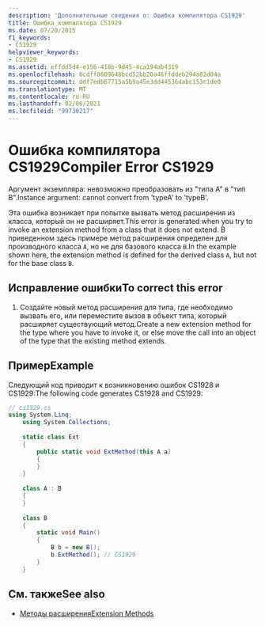 ```yaml
---
description: 'Дополнительные сведения о: Ошибка компилятора CS1929'
title: Ошибка компилятора CS1929
ms.date: 07/20/2015
f1_keywords:
- CS1929
helpviewer_keywords:
- CS1929
ms.assetid: effdd5d4-e156-418b-9d45-4ca194ab4319
ms.openlocfilehash: 0cdff8609648bcd52bb20a46ffddeb294a82d04a
ms.sourcegitcommit: ddf7edb67715a5b9a45e3dd44536dabc153c1de0
ms.translationtype: MT
ms.contentlocale: ru-RU
ms.lasthandoff: 02/06/2021
ms.locfileid: "99730217"
---
```

# <a name="compiler-error-cs1929"></a><span data-ttu-id="7a0ae-103">Ошибка компилятора CS1929</span><span class="sxs-lookup"><span data-stu-id="7a0ae-103">Compiler Error CS1929</span></span>

<span data-ttu-id="7a0ae-104">Аргумент экземпляра: невозможно преобразовать из "типа A" в "тип B".</span><span class="sxs-lookup"><span data-stu-id="7a0ae-104">Instance argument: cannot convert from 'typeA' to 'typeB'.</span></span>  
  
 <span data-ttu-id="7a0ae-105">Эта ошибка возникает при попытке вызвать метод расширения из класса, который он не расширяет.</span><span class="sxs-lookup"><span data-stu-id="7a0ae-105">This error is generated when you try to invoke an extension method from a class that it does not extend.</span></span> <span data-ttu-id="7a0ae-106">В приведенном здесь примере метод расширения определен для производного класса `A`, но не для базового класса `B`.</span><span class="sxs-lookup"><span data-stu-id="7a0ae-106">In the example shown here, the extension method is defined for the derived class `A`, but not for the base class `B`.</span></span>  
  
## <a name="to-correct-this-error"></a><span data-ttu-id="7a0ae-107">Исправление ошибки</span><span class="sxs-lookup"><span data-stu-id="7a0ae-107">To correct this error</span></span>  
  
1. <span data-ttu-id="7a0ae-108">Создайте новый метод расширения для типа, где необходимо вызвать его, или переместите вызов в объект типа, который расширяет существующий метод.</span><span class="sxs-lookup"><span data-stu-id="7a0ae-108">Create a new extension method for the type where you have to invoke it, or else move the call into an object of the type that the existing method extends.</span></span>  
  
## <a name="example"></a><span data-ttu-id="7a0ae-109">Пример</span><span class="sxs-lookup"><span data-stu-id="7a0ae-109">Example</span></span>  

 <span data-ttu-id="7a0ae-110">Следующий код приводит к возникновению ошибок CS1928 и CS1929:</span><span class="sxs-lookup"><span data-stu-id="7a0ae-110">The following code generates CS1928 and CS1929:</span></span>  
  
```csharp  
// cs1929.cs  
using System.Linq;  
    using System.Collections;  
  
    static class Ext  
    {  
        public static void ExtMethod(this A a)  
        {  
        }  
    }  
  
    class A : B  
    {  
    }  
  
    class B  
    {  
        static void Main()  
        {  
            B b = new B();  
            b.ExtMethod(); // CS1929  
        }  
    }  
```  
  
## <a name="see-also"></a><span data-ttu-id="7a0ae-111">См. также</span><span class="sxs-lookup"><span data-stu-id="7a0ae-111">See also</span></span>

- [<span data-ttu-id="7a0ae-112">Методы расширения</span><span class="sxs-lookup"><span data-stu-id="7a0ae-112">Extension Methods</span></span>](../programming-guide/classes-and-structs/extension-methods.md)
